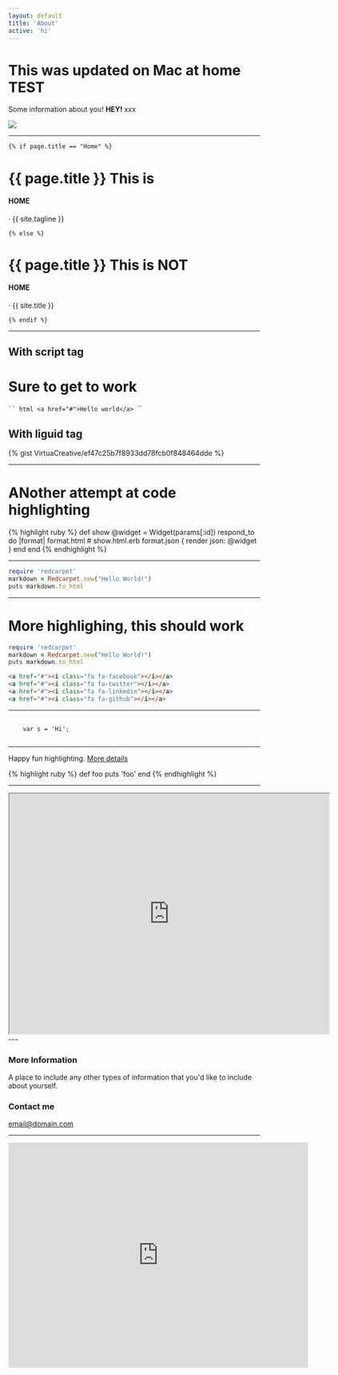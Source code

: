 ```yaml
---
layout: default
title: 'About'
active: 'hi'
---
```



# This was updated on Mac at  home **TEST**

Some information about you! <strong> HEY! </strong> xxx

![](https://mrmccormack.github.io/images/shrek.jpg )

---

    {% if page.title == "Home" %}
# {{ page.title }}  This is <h4>HOME</h4> &middot; {{ site.tagline }}
    {% else %}
# {{ page.title }} This is NOT <h4>HOME</h4> &middot; {{ site.title }}
    {% endif %}

---

## With script tag

<script src="https://gist.github.com/VirtuaCreative/ef47c25b7f8933dd78fcb0f848464dde.js"></script>

<h1>Sure to get to work</h1>

`​`` html
<a href="#">Hello world</a>
`​``

## With liguid tag



{% gist VirtuaCreative/ef47c25b7f8933dd78fcb0f848464dde %}

---
# ANother attempt at code highlighting

{% highlight ruby %}
def show
  @widget = Widget(params[:id])
  respond_to do |format|
    format.html # show.html.erb
    format.json { render json: @widget }
  end
end
{% endhighlight %}


---

``` ruby
require 'redcarpet'
markdown = Redcarpet.new("Hello World!")
puts markdown.to_html

```

---

# More highlighing, this should work

```ruby
require 'redcarpet'
markdown = Redcarpet.new("Hello World!")
puts markdown.to_html
```


``` html
<a href="#"><i class="fa fa-facebook"></i></a>
<a href="#"><i class="fa fa-twitter"></i></a>
<a href="#"><i class="fa fa-linkedin"></i></a>
<a href="#"><i class="fa fa-github"></i></a>

```

---

<div class="highlighter-rouge">
<pre class="highlight">
  <code>
    <span class="kd">var</span> <span class="nx">s</span> <span class="o">=</span> <span class="s1">'Hi'</span><span class="p">;</span>
  </code>
</pre>
</div>


---

Happy fun highlighting. 
[More details](https://github.com/mojombo/jekyll/wiki/liquid-extensions)

{% highlight ruby %}
def foo
  puts 'foo'
end
{% endhighlight %}

---

<iframe src="https://www.google.com/maps/d/embed?mid=1ELysbd_HcyENvsuK5auBFbFpwZ0" width="640" height="480"></iframe>
---

### More Information

A place to include any other types of information that you'd like to include about yourself.

### Contact me

[email@domain.com](mailto:email@domain.com)

---
<iframe src="https://www.google.com/maps/embed?pb=!1m18!1m12!1m3!1d2648.7897440927322!2d-89.27185718378226!3d48.40298077924549!2m3!1f0!2f0!3f0!3m2!1i1024!2i768!4f13.1!3m3!1m2!1s0x4d5921d099e9d447%3A0x2fdeb4b250a8e1a8!2sConfederation+College!5e0!3m2!1sen!2sca!4v1473528846687" width="600" height="450" frameborder="0" style="border:0" allowfullscreen></iframe>
